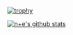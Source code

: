[![trophy](https://github-profile-trophy.vercel.app/?username=RandomY-2&column=9)](https://github.com/RandomY-2)

[![n+e's github stats](https://github-readme-stats-git-masterrstaa-rickstaa.vercel.app/api?username=RandomY-2&show_icons=true&count_private=true)](https://github.com/RandomY-2/)

